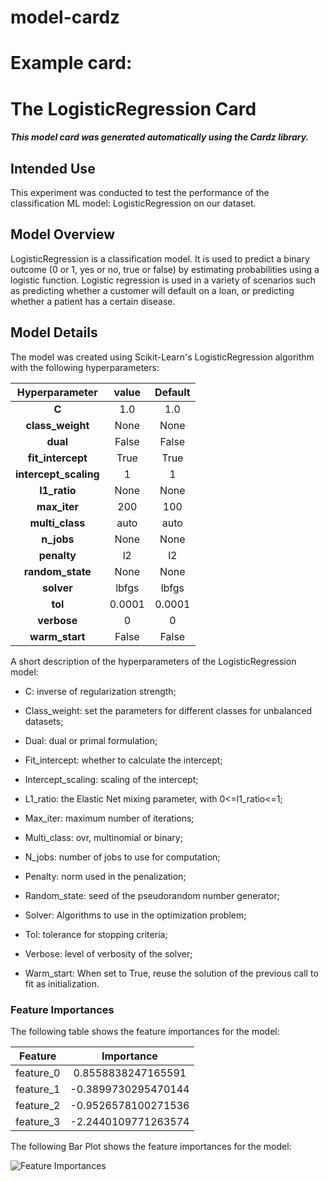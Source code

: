 # model-cardz

# Example card:
# The LogisticRegression Card

##### This model card was generated automatically using the Cardz library.


## Intended Use

This experiment was conducted to test the performance of the classification ML model: LogisticRegression on our dataset.


## Model Overview



LogisticRegression is a classification model. It is used to predict a binary outcome (0 or 1, yes or no, true or false) by estimating probabilities using a logistic function. Logistic regression is used in a variety of scenarios such as predicting whether a customer will default on a loan, or predicting whether a patient has a certain disease.


## Model Details

The model was created using Scikit-Learn's LogisticRegression algorithm with the following hyperparameters:

| Hyperparameter | value | Default |
|:--------------:|:-----:|:-------:|
| **C**| 1.0 | 1.0 | 
| **class_weight**| None | None | 
| **dual**| False | False | 
| **fit_intercept**| True | True | 
| **intercept_scaling**| 1 | 1 | 
| **l1_ratio**| None | None | 
| **max_iter**| 200 | 100 | 
| **multi_class**| auto | auto | 
| **n_jobs**| None | None | 
| **penalty**| l2 | l2 | 
| **random_state**| None | None | 
| **solver**| lbfgs | lbfgs | 
| **tol**| 0.0001 | 0.0001 | 
| **verbose**| 0 | 0 | 
| **warm_start**| False | False | 



A short description of the hyperparameters of the LogisticRegression model:

- C: inverse of regularization strength;

- Class_weight: set the parameters for different classes for unbalanced datasets;

- Dual: dual or primal formulation;

- Fit_intercept: whether to calculate the intercept;

- Intercept_scaling: scaling of the intercept;

- L1_ratio: the Elastic Net mixing parameter, with 0<=l1_ratio<=1;

- Max_iter: maximum number of iterations;

- Multi_class: ovr, multinomial or binary;

- N_jobs: number of jobs to use for computation;

- Penalty: norm used in the penalization;

- Random_state: seed of the pseudorandom number generator;

- Solver: Algorithms to use in the optimization problem;

- Tol: tolerance for stopping criteria;

- Verbose: level of verbosity of the solver;

- Warm_start: When set to True, reuse the solution of the previous call to fit as initialization.


### Feature Importances

The following table shows the feature importances for the model:

| Feature | Importance |
|:-------:|:----------:| 
 | feature_0 | 0.8558838247165591 |
 | feature_1 | -0.3899730295470144 |
 | feature_2 | -0.9526578100271536 |
 | feature_3 | -2.2440109771263574 |



The following Bar Plot shows the feature importances for the model:

![Feature Importances](assets/LogisticRegression_feature_importance.png)
